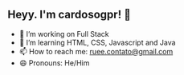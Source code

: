 ## Heyy. I'm cardosogpr! 👋


- 🔭 I’m working on Full Stack
- 🌱 I’m learning HTML, CSS, Javascript and Java
- 📫 How to reach me: ruee.contato@gmail.com
- 😄 Pronouns: He/Him

